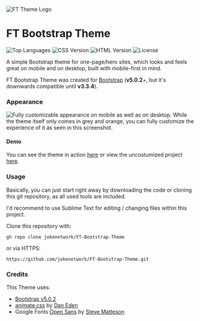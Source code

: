 ![FT Theme Logo](https://jokenetwork.de/git/img/FTTheme.svg)

# FT Bootstrap Theme
![Top Languages](https://img.shields.io/github/languages/top/jokenetwork/FT-Bootstrap-Theme?style=flat-square)
![CSS Version](https://img.shields.io/badge/CSS-v3-blue?style=flat-square)
![HTML Version](https://img.shields.io/badge/HTML-v5-red?style=flat-square)
![License](https://img.shields.io/github/license/jokenetwork/FT-Bootstrap-Theme?style=flat-square)

A simple Bootstrap theme for one-page/hero sites, which looks and feels great on mobile and on desktop, built with mobile-first in mind.

FT Bootstrap Theme was created for [Bootstrap](https://getbootstrap.com) (**v5.0.2**+, but it's downwards compatible until **v3.3.4**).

### Appearance
![Fully customizable appearance on mobile as well as on desktop.](https://jokenetwork.de/git/img/screenshot.png)
While the theme itself only comes in grey and orange, you can fully customize the experience of it as seen in this screenshot. 

#### Demo
You can see the theme in action [here](https://brembeck.me) or view the uncostumized project [here](https://home-5003623867.app-ionos.space).

### Usage
Basically, you can just start right away by downloading the code or cloning this git repository, as all used tools are included. 

I'd recommend to use Sublime Text for editing / changing files within this project.

Clone this repository with:

    gh repo clone jokenetwork/FT-Bootstrap-Theme

or via HTTPS:

    https://github.com/jokenetwork/FT-Bootstrap-Theme.git

### Credits

This Theme uses:

 - [Bootstrap v5.0.2](https://getboostrap.com)
 -  [animate.css](http://animate.style) by [Dan Eden](https://daneden.me)
 - Google Fonts [Open Sans](https://fonts.google.com/specimen/Open+Sans) by [Steve Matteson](https://fonts.google.com/specimen/Open+Sans?query=Steve%20Matteson)
